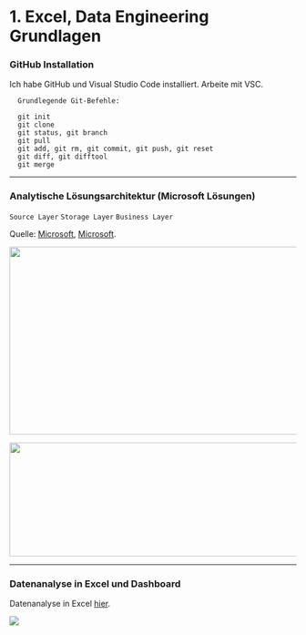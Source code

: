 # 1. Excel, Data Engineering Grundlagen

### GitHub Installation
Ich habe GitHub und Visual Studio Code installiert. Arbeite mit VSC.

      Grundlegende Git-Befehle:

      git init
      git clone
      git status, git branch
      git pull
      git add, git rm, git commit, git push, git reset
      git diff, git difftool
      git merge
---
### Analytische Lösungsarchitektur (Microsoft Lösungen)

``` Source Layer ```
``` Storage Layer ```
``` Business Layer ```

Quelle: [Microsoft](https://ms-f1-sites-02-we.azurewebsites.net/en-us/story/1642494564702299934-nagelgroup-azure-de), [Microsoft](https://learn.microsoft.com/en-us/power-bi/guidance/center-of-excellence-business-intelligence-solution-architecture).
<p>
<img src= "https://github.com/oksana-da/DE-101/blob/main/img/101.png" width="520" height="330">
</p>

<p>
<img src= "https://github.com/oksana-da/DE-101/blob/main/img/102.png" width="520" height="200">
</p>

---

### Datenanalyse in Excel und Dashboard

Datenanalyse in Excel [hier](https://github.com/oksana-da/DE-101/blob/main/modul1_excel/SolutionSuperStore.xlsx).

<p>
<img src= "https://github.com/oksana-da/DE-101/blob/main/img/103.png">
</p>
